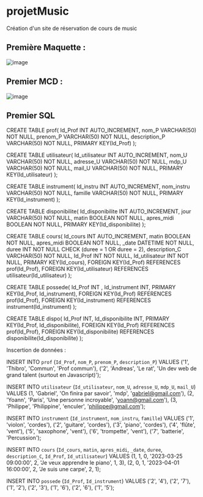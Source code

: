 # projetMusic
Création d'un site de réservation de cours de music

## Première Maquette :

![image](https://user-images.githubusercontent.com/82157014/206127800-bcda31d2-5794-4725-a68f-44ab0f41b996.png)

## Premier MCD :

  ![image](https://user-images.githubusercontent.com/82157014/206128912-7b1f4d49-dd7c-4b6a-b516-af567dae6ec8.png)
  
## Premier SQL
CREATE TABLE prof(
   Id_Prof INT AUTO_INCREMENT,
   nom_P VARCHAR(50) NOT NULL,
   prenom_P VARCHAR(50) NOT NULL,
   description_P VARCHAR(50) NOT NULL,
   PRIMARY KEY(Id_Prof)
);

CREATE TABLE utilisateur(
   Id_utilisateur INT AUTO_INCREMENT,
   nom_U VARCHAR(50) NOT NULL,
   adresse_U VARCHAR(50) NOT NULL,
   mdp_U VARCHAR(50) NOT NULL,
   mail_U VARCHAR(50) NOT NULL,
   PRIMARY KEY(Id_utilisateur)
);

CREATE TABLE instrument(
   Id_instru INT AUTO_INCREMENT,
   nom_instru VARCHAR(50) NOT NULL,
   famille VARCHAR(50) NOT NULL,
   PRIMARY KEY(Id_instrument)
);

CREATE TABLE disponibilite(
   Id_disponibilite INT AUTO_INCREMENT,
   jour VARCHAR(50) NOT NULL,
   matin BOOLEAN NOT NULL,
   apres_midi BOOLEAN NOT NULL,
   PRIMARY KEY(Id_disponibilite)
);

CREATE TABLE cours(
   Id_cours INT AUTO_INCREMENT,
   matin BOOLEAN NOT NULL,
   apres_midi BOOLEAN NOT NULL,
   _date DATETIME NOT NULL,
   duree INT NOT NULL CHECK (duree = 1 OR duree = 2),
   description_C VARCHAR(50) NOT NULL,
   Id_Prof INT NOT NULL,
   Id_utilisateur INT NOT NULL,
   PRIMARY KEY(Id_cours),
   FOREIGN KEY(Id_Prof) REFERENCES prof(Id_Prof),
   FOREIGN KEY(Id_utilisateur) REFERENCES utilisateur(Id_utilisateur)
);

CREATE TABLE possede(
   Id_Prof INT ,
   Id_instrument INT,
   PRIMARY KEY(Id_Prof, Id_instrument),
   FOREIGN KEY(Id_Prof) REFERENCES prof(Id_Prof),
   FOREIGN KEY(Id_instrument) REFERENCES instrument(Id_instrument)
);

CREATE TABLE dispo(
   Id_Prof INT,
   Id_disponibilite INT,
   PRIMARY KEY(Id_Prof, Id_disponibilite),
   FOREIGN KEY(Id_Prof) REFERENCES prof(Id_Prof),
   FOREIGN KEY(Id_disponibilite) REFERENCES disponibilite(Id_disponibilite)
);

Inscertion de données :

INSERT INTO `prof` (`Id_Prof`, `nom_P`, `prenom_P`, `description_P`) VALUES ('1', 'Thibro', 'Commun', 'Prof commun'), ('2', 'Andreas', 'Le rat', 'Un dev web de grand talent (surtout en Javascript)');

INSERT INTO `utilisateur` (`Id_utilisateur`, `nom_U`, `adresse_U`, `mdp_U`, `mail_U`) VALUES
(1, 'Gabriel', 'On finira par savoir', 'mdp', 'gabriel@gmail.com'),
(2, 'Yoann', 'Paris', 'Une personne incroyable', 'yoann@gmail.com'),
(3, 'Philippe', 'Philippine', 'enculer', 'philippe@gmail.com');

INSERT INTO `instrument` (`Id_instrument`, `nom_instru`, `famille`) VALUES ('1', 'violon', 'cordes'), ('2', 'guitare', 'cordes'), ('3', 'piano', 'cordes'), ('4', 'flûte', 'vent'), ('5', 'saxophone', 'vent'), ('6', 'trompette', 'vent'), ('7', 'batterie', 'Percussion');

INSERT INTO `cours` (`Id_cours`, `matin`, `apres_midi`, `_date`, `duree`, `description_C`, `Id_Prof`, `Id_utilisateur`) VALUES
(1, 1, 0, '2023-03-25 09:00:00', 2, 'Je veux apprendre le piano', 1, 3),
(2, 0, 1, '2023-04-01 16:00:00', 2, 'Je suis une carpe', 2, 1);

INSERT INTO `possede` (`Id_Prof`, `Id_instrument`) VALUES ('2', '4'), ('2', '7'), ('1', '2'), ('2', '3'), ('1', '6'), ('2', '6'), ('1', '5');
